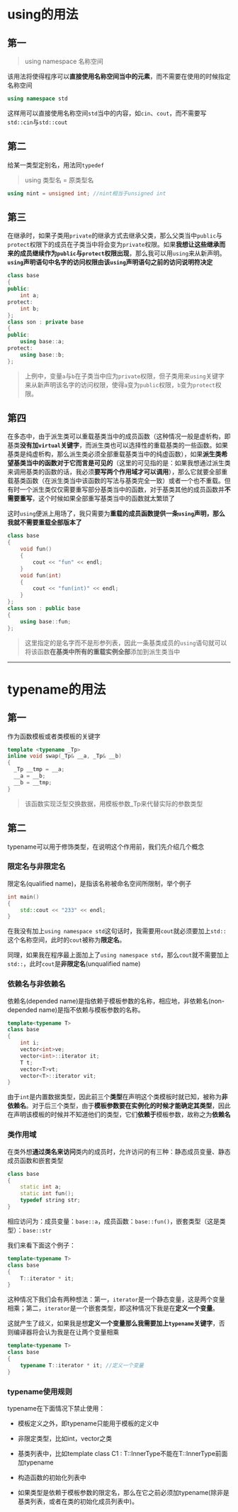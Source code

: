 # using的用法

## 第一

> using namespace 名称空间


该用法将使得程序可以**直接使用名称空间当中的元素**，而不需要在使用的时候指定名称空间

```cpp
using namespace std
```
这样用可以直接使用名称空间`std`当中的内容，如`cin`、`cout`，而不需要写`std::cin`与`std::cout`

## 第二

给某一类型定别名，用法同`typedef`

> using 类型名 = 原类型名

```cpp
using nint = unsigned int; //nint相当于unsigned int
```

## 第三

在继承时，如果子类用`private`的继承方式去继承父类，那么父类当中`public`与`protect`权限下的成员在子类当中将会变为`private`权限。如果**我想让这些继承而来的成员继续作为`public`与`protect`权限出现**，那么我可以用`using`来从新声明。**`using`声明语句中名字的访问权限由该`using`声明语句之前的访问说明符决定**

```cpp
class base
{
public:
	int a;
protect:
	int b;
};
class son : private base
{
public:
	using base::a;
protect:
	using base::b;
};
```

> 上例中，变量`a`与`b`在子类当中应为`private`权限，但子类用来`using`关键字来从新声明该名字的访问权限，使得`a`变为`public`权限，`b`变为`protect`权限。


## 第四

在多态中，由于派生类可以重载基类当中的成员函数（这种情况一般是虚析构，即基类**没有加`virtual`关键字**，而派生类也可以选择性的重载基类的一些函数。如果基类是纯虚析构，那么派生类必须全部重载基类当中的纯虚函数），如果**派生类希望基类当中的函数对于它而言是可见的**（这里的可见指的是：如果我想通过派生类来调用基类的函数的话，我必须**要写两个作用域才可以调用**），那么它就要全部重载基类函数（在派生类当中该函数的写法与基类完全一致）或者一个也不重载。但有时一个派生类仅仅需要重写部分基类当中的函数，对于基类其他的成员函数并**不需要重写**，这个时候如果全部重写基类当中的函数就太繁琐了

这时`using`便派上用场了，我只需要为**重载的成员函数提供一条`using`声明，那么我就不需要重载全部版本了**

```cpp
class base
{
	void fun()
	{
		cout << "fun" << endl;
	}
	void fun(int)
	{
		cout << "fun(int)" << endl;
	}
};
class son : public base
{
	using base::fun;
};
```

>这里指定的是名字而不是形参列表，因此一条基类成员的`using`语句就可以将该函数**在基类中所有的重载实例全部**添加到派生类当中

---

# typename的用法

## 第一

作为函数模板或者类模板的关键字

```cpp
template <typename _Tp>
inline void swap(_Tp& __a, _Tp& __b) 
{
  _Tp __tmp = __a;
  __a = __b;
  __b = __tmp;
}
```
> 该函数实现泛型交换数据，用模板参数_Tp来代替实际的参数类型


## 第二

typename可以用于修饰类型，在说明这个作用前，我们先介绍几个概念


### 限定名与非限定名

限定名(qualified name)，是指该名称被命名空间所限制，举个例子

```cpp
int main()
{ 	
	std::cout << "233" << endl;
}
```

在我没有加上`using namespace std`这句话时，我需要用`cout`就必须要加上`std::`这个名称空间，此时的`cout`被称为**限定名**。

同理，如果我在程序最上面加上了`using namespace std`，那么`cout`就不需要加上`std::`，此时`cout`是**非限定名**(unqualified name)

### 依赖名与非依赖名

依赖名(depended name)是指依赖于模板参数的名称，相应地，非依赖名(non-depended name)是指不依赖与模板参数的名称。

```cpp
template<typename T>
class base
{
	int i;
	vector<int>ve;
	vector<int>::iterator it;
	T t;
	vector<T>vt;
	vector<T>::iterator vit;
}
```

由于`int`是内置数据类型，因此前三个**类型**在声明这个类模板时就已知，被称为**非依赖名**。对于后三个类型，由于**模板参数要在实例化的时候才能确定其类型**，因此在声明该模板的时候并不知道他们的类型，它们**依赖于**模板参数，故称之为**依赖名**

### 类作用域

在类外想**通过类名来访问**类内的成员时，允许访问的有三种：静态成员变量、静态成员函数和嵌套类型

```cpp
class base
{
	static int a;
	static int fun();
	typedef string str;
}
```

相应访问为：成员变量：`base::a`，成员函数：`base::fun()`，嵌套类型（这是类型）：`base::str`


我们来看下面这个例子：

```cpp
template<typename T>
class base
{
	T::iterator * it;
}
```

这种情况下我们会有两种想法：第一，`iterator`是一个静态变量，这是两个变量相乘；第二，`iterator`是一个嵌套类型，即这种情况下我是在**定义一个变量**。

这就产生了歧义，如果我是想**定义一个变量那么我需要加上`typename`关键字**，否则编译器将会认为我是在让两个变量相乘


```cpp
template<typename T>
class base
{
	typename T::iterator * it; //定义一个变量
}
```

### typename使用规则

typename在下面情况下禁止使用：

* 模板定义之外，即typename只能用于模板的定义中


* 非限定类型，比如int，vector<int>之类


* 基类列表中，比如template <class T> class C1 : T::InnerType不能在T::InnerType前面加typename


* 构造函数的初始化列表中


* 如果类型是依赖于模板参数的限定名，那么在它之前必须加typename(除非是基类列表，或者在类的初始化成员列表中)。





